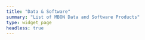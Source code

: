 ```yaml
---
title: "Data & Software"
summary: "List of MBON Data and Software Products"
type: widget_page
headless: true
---
```

